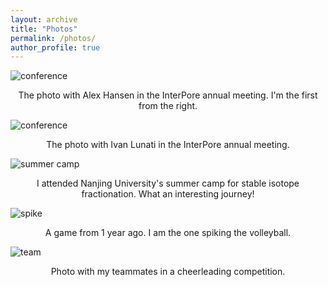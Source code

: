 ```yaml
---
layout: archive
title: "Photos"
permalink: /photos/
author_profile: true
---
```


![conference](http://Lilj1999.github.io/images/Interpore.jpg)
<center>The photo with Alex Hansen in the InterPore annual meeting. I'm the first from the right.</center>

![conference](http://Lilj1999.github.io/images/ivanLunatiV2.jpg)
<center>The photo with Ivan Lunati in the InterPore annual meeting.</center>

![summer camp](http://Lilj1999.github.io/images/SummerCamp.jpg)
<center>I attended Nanjing University's summer camp for stable isotope fractionation. What an interesting journey!</center>

![spike](http://Lilj1999.github.io/images/volleyball.jpg)
<center>A game from 1 year ago. I am the one spiking the volleyball.</center>

![team](http://Lilj1999.github.io/images/gym.jpg)
<center>Photo with my teammates in a cheerleading competition.</center>

